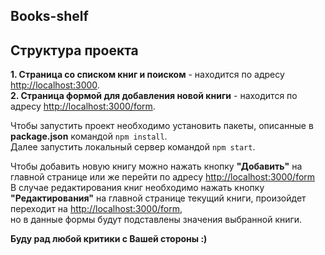 ## Books-shelf

## Структура проекта

**1. Страница со списком книг и поиском** - находится по адресу [http://localhost:3000](http://localhost:3000).  
**2. Страница формой для добавления новой книги** - находится по адресу [http://localhost:3000/form](http://localhost:3000/form).  

Чтобы запустить проект необходимо установить пакеты, описанные в **package.json** командой `npm install`.  
Далее запустить локальный сервер командой `npm start`.  

Чтобы добавить новую книгу можно нажать кнопку **"Добавить"** на главной странице или же перейти по адресу [http://localhost:3000/form](http://localhost:3000/form)  
В случае редактирования книг необходимо нажать кнопку **"Редактирования"** на главной странице текущий книги, произойдет переходит на [http://localhost:3000/form](http://localhost:3000/form),  
но в данные формы будут подставлены значения выбранной книги.  

**Буду рад любой критики с Вашей стороны :)**
